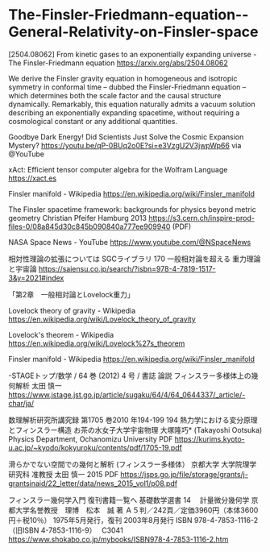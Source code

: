 # The-Finsler-Friedmann-equation--General-Relativity-on-Finsler-space

[2504.08062] From kinetic gases to an exponentially expanding universe - The Finsler-Friedmann equation
https://arxiv.org/abs/2504.08062

We derive the Finsler gravity equation in homogeneous and isotropic symmetry in conformal time – dubbed the Finsler-Friedmann equation – which determines both the scale factor and the causal structure dynamically.
Remarkably, this equation naturally admits a vacuum solution describing an exponentially expanding spacetime, without requiring a cosmological constant or any additional quantities.

Goodbye Dark Energy! Did Scientists Just Solve the Cosmic Expansion Mystery? 
https://youtu.be/qP-0BUq2o0E?si=e3VzgU2V3jwpWp66 via @YouTube 

xAct: Efficient tensor computer algebra for the Wolfram Language
https://xact.es

Finsler manifold - Wikipedia
https://en.wikipedia.org/wiki/Finsler_manifold

The Finsler spacetime framework:
backgrounds for physics
beyond metric geometry
Christian Pfeifer
Hamburg 2013
https://s3.cern.ch/inspire-prod-files-0/08a845d30c845b090840a777ee909940 (PDF)

NASA Space News - YouTube
https://www.youtube.com/@NSpaceNews

相対性理論の拡張については
SGCライブラリ  170
一般相対論を超える
重力理論と宇宙論
https://saiensu.co.jp/search/?isbn=978-4-7819-1517-3&y=2021#index

「第2章　一般相対論とLovelock重力」

Lovelock theory of gravity - Wikipedia
https://en.wikipedia.org/wiki/Lovelock_theory_of_gravity

Lovelock's theorem - Wikipedia
https://en.wikipedia.org/wiki/Lovelock%27s_theorem

Finsler manifold - Wikipedia
https://en.wikipedia.org/wiki/Finsler_manifold

-STAGEトップ/数学 / 64 巻 (2012) 4 号 / 書誌
論説
フィンスラー多様体上の幾何解析
太田 慎一
https://www.jstage.jst.go.jp/article/sugaku/64/4/64_0644337/_article/-char/ja/

数理解析研究所講究録
第1705 巻2010 年194-199 194
熱力学における変分原理とフィンスラー構造
お茶の水女子大学宇宙物理 大塚隆巧$*$ (Takayoshi Ootsuka)
Physics Department, Ochanomizu University
PDF
https://kurims.kyoto-u.ac.jp/~kyodo/kokyuroku/contents/pdf/1705-19.pdf

滑らかでない空間での幾何と解析
(フィンスラー多様体）
京都大学 大学院理学研究科 准教授
太田 慎一   2015
PDF
https://jsps.go.jp/file/storage/grants/j-grantsinaid/22_letter/data/news_2015_vol1/p08.pdf

フィンスラー幾何学入門 
復刊書籍一覧へ 基礎数学選書 14　
計量微分幾何学
京都大学名誉教授　理博　松本　誠 著
Ａ５判／242頁／定価3960円（本体3600円＋税10％）
1975年5月発行，復刊 2003年8月発行
ISBN 978-4-7853-1116-2 （旧ISBN 4-7853-1116-9）　 C3041
https://www.shokabo.co.jp/mybooks/ISBN978-4-7853-1116-2.htm
